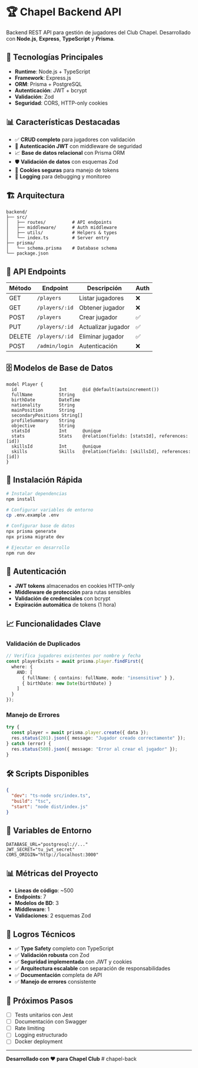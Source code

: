 # 🏆 Chapel Backend API

Backend REST API para gestión de jugadores del Club Chapel. Desarrollado con **Node.js**, **Express**, **TypeScript** y **Prisma**.

## 🚀 Tecnologías Principales

- **Runtime**: Node.js + TypeScript
- **Framework**: Express.js
- **ORM**: Prisma + PostgreSQL
- **Autenticación**: JWT + bcrypt
- **Validación**: Zod
- **Seguridad**: CORS, HTTP-only cookies

## 📊 Características Destacadas

- ✅ **CRUD completo** para jugadores con validación
- 🔐 **Autenticación JWT** con middleware de seguridad
- 📈 **Base de datos relacional** con Prisma ORM
- 🛡️ **Validación de datos** con esquemas Zod
- 🍪 **Cookies seguras** para manejo de tokens
- 📝 **Logging** para debugging y monitoreo

## 🏗️ Arquitectura

```
backend/
├── src/
│   ├── routes/          # API endpoints
│   ├── middleware/      # Auth middleware
│   ├── utils/           # Helpers & types
│   └── index.ts         # Server entry
├── prisma/
│   └── schema.prisma    # Database schema
└── package.json
```

## 🔌 API Endpoints

| Método | Endpoint | Descripción | Auth |
|--------|----------|-------------|------|
| GET | `/players` | Listar jugadores | ❌ |
| GET | `/players/:id` | Obtener jugador | ❌ |
| POST | `/players` | Crear jugador | ✅ |
| PUT | `/players/:id` | Actualizar jugador | ✅ |
| DELETE | `/players/:id` | Eliminar jugador | ✅ |
| POST | `/admin/login` | Autenticación | ❌ |

## 🗄️ Modelos de Base de Datos

```prisma
model Player {
  id                Int      @id @default(autoincrement())
  fullName          String
  birthDate         DateTime
  nationality       String
  mainPosition      String
  secondaryPositions String[]
  profileSummary    String
  objective         String
  statsId           Int      @unique
  stats             Stats    @relation(fields: [statsId], references: [id])
  skillsId          Int      @unique
  skills            Skills   @relation(fields: [skillsId], references: [id])
}
```

## 🚀 Instalación Rápida

```bash
# Instalar dependencias
npm install

# Configurar variables de entorno
cp .env.example .env

# Configurar base de datos
npx prisma generate
npx prisma migrate dev

# Ejecutar en desarrollo
npm run dev
```

## 🔐 Autenticación

- **JWT tokens** almacenados en cookies HTTP-only
- **Middleware de protección** para rutas sensibles
- **Validación de credenciales** con bcrypt
- **Expiración automática** de tokens (1 hora)

## 📈 Funcionalidades Clave

### Validación de Duplicados
```typescript
// Verifica jugadores existentes por nombre y fecha
const playerExists = await prisma.player.findFirst({
  where: {
    AND: [
      { fullName: { contains: fullName, mode: "insensitive" } },
      { birthDate: new Date(birthDate) }
    ]
  }
});
```

### Manejo de Errores
```typescript
try {
  const player = await prisma.player.create({ data });
  res.status(201).json({ message: "Jugador creado correctamente" });
} catch (error) {
  res.status(500).json({ message: "Error al crear el jugador" });
}
```

## 🛠️ Scripts Disponibles

```json
{
  "dev": "ts-node src/index.ts",
  "build": "tsc",
  "start": "node dist/index.js"
}
```

## 🔧 Variables de Entorno

```env
DATABASE_URL="postgresql://..."
JWT_SECRET="tu_jwt_secret"
CORS_ORIGIN="http://localhost:3000"
```

## 📊 Métricas del Proyecto

- **Líneas de código**: ~500
- **Endpoints**: 7
- **Modelos de BD**: 3
- **Middleware**: 1
- **Validaciones**: 2 esquemas Zod

## 🎯 Logros Técnicos

- ✅ **Type Safety** completo con TypeScript
- ✅ **Validación robusta** con Zod
- ✅ **Seguridad implementada** con JWT y cookies
- ✅ **Arquitectura escalable** con separación de responsabilidades
- ✅ **Documentación** completa de API
- ✅ **Manejo de errores** consistente

## 🚀 Próximos Pasos

- [ ] Tests unitarios con Jest
- [ ] Documentación con Swagger
- [ ] Rate limiting
- [ ] Logging estructurado
- [ ] Docker deployment

---

**Desarrollado con ❤️ para Chapel Club** # chapel-back
